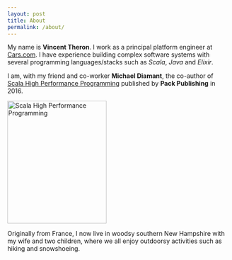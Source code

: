 ```yaml
---
layout: post
title: About
permalink: /about/
---
```


My name is **Vincent Theron**.  I work as a principal platform engineer at [Cars.com](https://cars.com).  I have experience building complex software systems with several programming languages/stacks such as *Scala*, *Java* and *Elixir*.  

I am, with my friend and co-worker **Michael Diamant**, the co-author of [Scala High Performance Programming](https://www.packtpub.com/application-development/scala-high-performance-programming) published by **Pack Publishing** in 2016.

<a href="https://www.packtpub.com/application-development/scala-high-performance-programming"><img src="https://www.packtpub.com/media/catalog/product/cache/ecd051e9670bd57df35c8f0b122d8aea/6/0/6044cov_.jpg" alt="Scala High Performance Programming" width="224" height="277"/></a>

Originally from France, I now live in woodsy southern New Hampshire with my wife and two children, where we all enjoy outdoorsy activities such as hiking and snowshoeing.

<div class="text-center">
  <a title="Email" href="mailto:{{ site.author.email }}"><i class="fa fa-envelope-o fa-2x"></i></a>
  <a title="Github" href="https://github.com/{{ site.author.github }}"><i class="fa fa-github fa-2x"></i></a>
<!--<a title="Gitlab" href="https://gitlab.com/u/{{ site.author.gitlab }}/projects"><i class="fa fa-gitlab fa-2x"></i></a>-->
  <a title="Stack Overflow" href="http://stackoverflow.com/users/{{ site.author.stackoverflow }}"><i class="fa fa-stack-overflow fa-2x"></i></a>
  <a title="LinkedIn" href="https://www.linkedin.com/in/{{ site.author.linkedin }}"><i class="fa fa-linkedin fa-2x"></i></a>
</div>